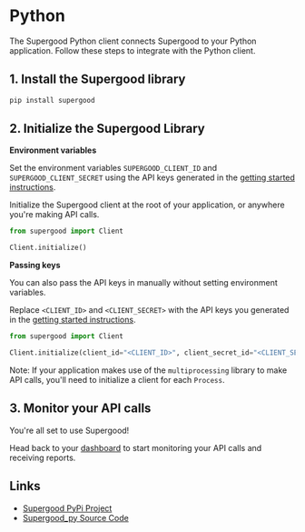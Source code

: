 # Python

The Supergood Python client connects Supergood to your Python application. Follow these steps to integrate with the Python client.

## 1. Install the Supergood library

```bash
pip install supergood
```

## 2. Initialize the Supergood Library

**Environment variables**

Set the environment variables `SUPERGOOD_CLIENT_ID` and `SUPERGOOD_CLIENT_SECRET` using the API keys generated in the [getting started instructions](../getting-started.md).

Initialize the Supergood client at the root of your application, or anywhere you're making API calls.

```python
from supergood import Client

Client.initialize()
```

**Passing keys**

You can also pass the API keys in manually without setting environment variables.

Replace `<CLIENT_ID>` and `<CLIENT_SECRET>` with the API keys you generated in the [getting started instructions](../getting-started.md).

```python
from supergood import Client

Client.initialize(client_id="<CLIENT_ID>", client_secret_id="<CLIENT_SECRET>")
```

Note: If your application makes use of the `multiprocessing` library to make API calls, you'll need to initialize a client for each `Process`.&#x20;

## 3. Monitor your API calls

You're all set to use Supergood!

Head back to your [dashboard](https://dashboard.supergood.ai) to start monitoring your API calls and receiving reports.

## Links

* [Supergood PyPi Project](https://pypi.org/project/supergood/)
* [Supergood\_py Source Code](https://github.com/supergoodsystems/supergood-py)
